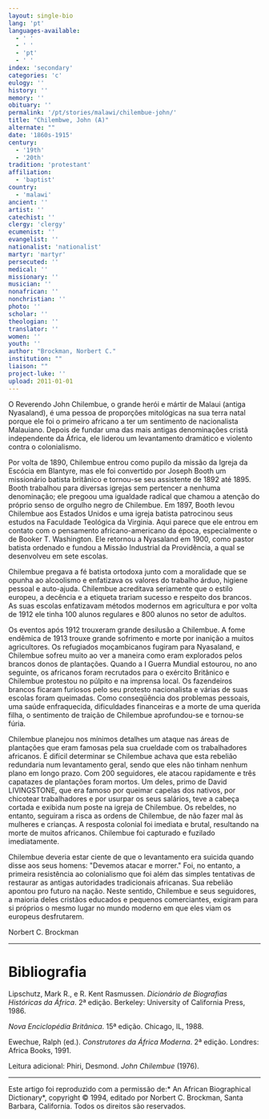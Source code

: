 ```yaml
---
layout: single-bio
lang: 'pt'
languages-available:
  - ' '
  - ' '
  - 'pt'
  - ' '
index: 'secondary'
categories: 'c'
eulogy: ''
history: ''
memory: ''
obituary: ''
permalink: '/pt/stories/malawi/chilembue-john/'
title: "Chilembwe, John (A)"
alternate: ""
date: '1860s-1915'
century:
  - '19th'
  - '20th'
tradition: 'protestant'
affiliation:
  - 'baptist'
country:
  - 'malawi'
ancient: ''
artist: ''
catechist: ''
clergy: 'clergy'
ecumenist: ''
evangelist: ''
nationalist: 'nationalist'
martyr: 'martyr'
persecuted: ''
medical: ''
missionary: ''
musician: ''
nonafrican: ''
nonchristian: ''
photo: ''
scholar: ''
theologian: ''
translator: ''
women: ''
youth: ''
author: "Brockman, Norbert C."
institution: ""
liaison: ""
project-luke: ''
upload: 2011-01-01
---
```




O Reverendo John Chilembue, o grande herói e mártir de Malaui (antiga Nyasaland), é uma pessoa de proporções mitológicas na sua terra natal porque ele foi o primeiro africano a ter um sentimento de nacionalista Malauiano. Depois de fundar uma das mais antigas denominações cristã independente da África, ele liderou um levantamento dramático e violento contra o colonialismo.

Por volta de 1890, Chilembue entrou como pupilo da missão da Igreja da Escócia em Blantyre, mas ele foi convertido por Joseph Booth um missionário batista britânico e tornou-se seu assistente de 1892 até 1895. Booth trabalhou para diversas igrejas sem pertencer a nenhuma denominação; ele pregoou uma igualdade radical  que chamou a atenção do próprio senso de orgulho negro de Chilembue. Em 1897, Booth levou Chilembue aos Estados Unidos e uma igreja batista patrocinou  seus estudos na Faculdade Teológica da Virginia. Aqui parece que ele entrou em contato com o pensamento africano-americano da época, especialmente o de Booker T. Washington. Ele retornou a Nyasaland em 1900, como pastor batista ordenado e fundou a Missão Industrial da Providência, a qual se desenvolveu em sete escolas.

Chilembue pregava a fé batista ortodoxa junto com a moralidade que se opunha ao alcoolismo e enfatizava os valores do trabalho árduo, higiene pessoal e auto-ajuda. Chilembue acreditava seriamente que o estilo europeu, a decência e a etiqueta trariam sucesso e respeito dos brancos. As suas escolas enfatizavam métodos modernos em agricultura e por volta de 1912 ele tinha 100 alunos regulares e 800 alunos no setor de adultos.

Os eventos após 1912 trouxeram grande desilusão a Chilembue. A fome endêmica de 1913 trouxe grande sofrimento e morte por inanição a muitos agricultores. Os refugiados moçambicanos fugiram para Nyasaland, e Chilembue sofreu muito ao ver a maneira como eram explorados pelos brancos donos de plantações. Quando a I Guerra Mundial estourou, no ano seguinte, os africanos foram recrutados para o exército Britânico e Chilembue protestou no púlpito e na imprensa local. Os fazendeiros brancos ficaram furiosos pelo seu protesto nacionalista e várias de suas escolas foram queimadas.  Como conseqüência dos problemas pessoais, uma saúde enfraquecida, dificuldades financeiras e a morte de uma querida filha, o sentimento de traição de Chilembue aprofundou-se e tornou-se fúria.

Chilembue planejou nos mínimos detalhes um ataque nas áreas de plantações que eram famosas pela sua crueldade com os trabalhadores africanos. É difícil determinar se Chilembue achava que esta rebelião redundaria num levantamento geral, sendo que eles não tinham nenhum plano em longo prazo. Com 200 seguidores, ele atacou rapidamente e três capatazes de plantações foram mortos. Um deles, primo de David LIVINGSTONE, que era famoso por queimar capelas dos nativos, por chicotear trabalhadores e por usurpar os seus salários, teve a cabeça cortada e exibida num poste na igreja de Chilembue. Os rebeldes, no entanto, seguiram a risca as ordens de Chilembue, de não fazer mal às mulheres e crianças. A resposta colonial foi imediata e brutal, resultando na morte de muitos africanos. Chilembue foi capturado e fuzilado imediatamente.

Chilembue deveria estar ciente de que o levantamento era suicida quando disse aos seus homens: "Devemos atacar e morrer." Foi, no entanto, a primeira resistência ao colonialismo que foi além das simples tentativas de restaurar as antigas autoridades tradicionais africanas. Sua rebelião apontou pro futuro na nação. Neste sentido, Chilembue e seus seguidores, a maioria deles cristãos educados e pequenos comerciantes, exigiram para si próprios o mesmo lugar no mundo moderno em que eles viam os europeus desfrutarem.

Norbert C. Brockman

---

# Bibliografia

Lipschutz, Mark R., e R. Kent Rasmussen. *Dicionário de Biografias Históricas da África*. 2ª edição. Berkeley: University of California Press, 1986.

*Nova Enciclopédia Britânica*. 15ª edição. Chicago, IL, 1988.

Ewechue, Ralph (ed.). *Construtores da África Moderna*. 2ª edição. Londres: Africa Books, 1991.

Leitura adicional: Phiri, Desmond. *John Chilembue* (1976).

---

Este artigo foi reproduzido com a permissão de:* An African Biographical Dictionary*, copyright © 1994, editado por Norbert C. Brockman, Santa Barbara, California. Todos os direitos são reservados.
